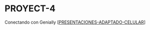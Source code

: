 # PROYECT-4
Conectando con Genially
[[PRESENTACIONES-ADAPTADO-CELULAR](https://view.genially.com/690159cc1208e1ca7359a269/guide-evento-movil)] 
